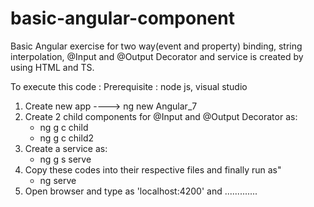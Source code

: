 # basic-angular-component

Basic Angular exercise for two way(event and property) binding, string interpolation, @Input and @Output Decorator and service is created by using HTML and TS.



To execute this code :
  Prerequisite : node js, visual studio
  1. Create new app ---->  ng new Angular_7
  2. Create 2 child components for @Input and @Output Decorator as:
      * ng g c child
      * ng g c child2
  3. Create a service as:
      * ng g s serve
  4. Copy these codes into their respective files and finally run as"
      * ng serve
  5. Open browser and type as 'localhost:4200' and .............
